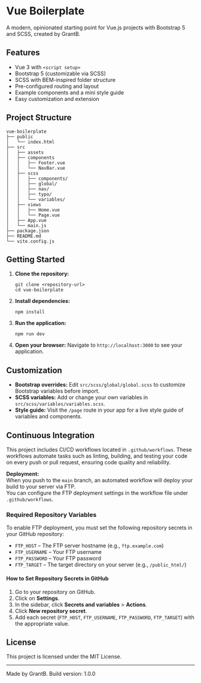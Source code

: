 # Vue Boilerplate

A modern, opinionated starting point for Vue.js projects with Bootstrap 5 and SCSS, created by GrantB.

## Features

- Vue 3 with `<script setup>`
- Bootstrap 5 (customizable via SCSS)
- SCSS with BEM-inspired folder structure
- Pre-configured routing and layout
- Example components and a mini style guide
- Easy customization and extension

## Project Structure

```
vue-boilerplate
├── public
│   └── index.html
├── src
│   ├── assets
│   ├── components
│   │   ├── Footer.vue
│   │   └── NavBar.vue
│   ├── scss
│   │   ├── components/
│   │   ├── global/
│   │   ├── nav/
│   │   ├── typo/
│   │   └── variables/
│   ├── views
│   │   ├── Home.vue
│   │   └── Page.vue
│   ├── App.vue
│   └── main.js
├── package.json
├── README.md
└── vite.config.js
```

## Getting Started

1. **Clone the repository:**
   ```
   git clone <repository-url>
   cd vue-boilerplate
   ```

2. **Install dependencies:**
   ```
   npm install
   ```

3. **Run the application:**
   ```
   npm run dev
   ```

4. **Open your browser:**
   Navigate to `http://localhost:3000` to see your application.

## Customization

- **Bootstrap overrides:** Edit `src/scss/global/global.scss` to customize Bootstrap variables before import.
- **SCSS variables:** Add or change your own variables in `src/scss/variables/variables.scss`.
- **Style guide:** Visit the `/page` route in your app for a live style guide of variables and components.

## Continuous Integration

This project includes CI/CD workflows located in `.github/workflows`. These workflows automate tasks such as linting, building, and testing your code on every push or pull request, ensuring code quality and reliability.

**Deployment:**  
When you push to the `main` branch, an automated workflow will deploy your build to your server via FTP.  
You can configure the FTP deployment settings in the workflow file under `.github/workflows`.

### Required Repository Variables

To enable FTP deployment, you must set the following repository secrets in your GitHub repository:

- `FTP_HOST` – The FTP server hostname (e.g., `ftp.example.com`)
- `FTP_USERNAME` – Your FTP username
- `FTP_PASSWORD` – Your FTP password
- `FTP_TARGET` – The target directory on your server (e.g., `/public_html/`)

#### How to Set Repository Secrets in GitHub

1. Go to your repository on GitHub.
2. Click on **Settings**.
3. In the sidebar, click **Secrets and variables** > **Actions**.
4. Click **New repository secret**.
5. Add each secret (`FTP_HOST`, `FTP_USERNAME`, `FTP_PASSWORD`, `FTP_TARGET`) with the appropriate value.

## License

This project is licensed under the MIT License.

---

Made by GrantB. Build version: 1.0.0
